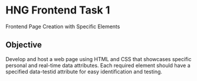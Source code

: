 # HNG Frontend Task 1

Frontend Page Creation with Specific Elements

## Objective

Develop and host a web page using HTML and CSS that showcases specific personal and real-time data attributes. Each required element should have a specified data-testid attribute for easy identification and testing.